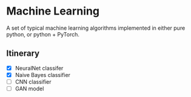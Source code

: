 # Machine Learning
A set of typical machine learning algorithms implemented in either pure python, or python + PyTorch.

## Itinerary
- [x] NeuralNet classifer
- [x] Naive Bayes classifier
- [ ] CNN classifier
- [ ] GAN model
